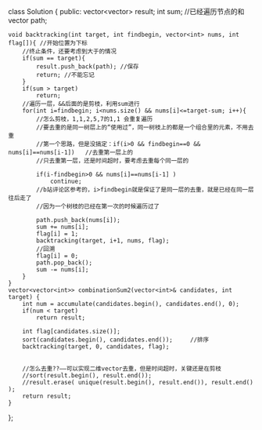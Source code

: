 class Solution {
public:
    vector<vector<int>> result;
    int sum;    //已经遍历节点的和
    vector<int> path;
    
    void backtracking(int target, int findbegin, vector<int> nums, int flag[]){ //开始位置为下标
        //终止条件，还要考虑到大于的情况
        if(sum == target){
            result.push_back(path); //保存
            return; //不能忘记
        }
        if(sum > target)
            return;
        //遍历一层，&&后面的是剪枝，利用sum进行
        for(int i=findbegin; i<nums.size() && nums[i]<=target-sum; i++){
            //怎么剪枝，1,1,2,5,7的1,1 会重复遍历
            //要去重的是同一树层上的“使用过”，同一树枝上的都是一个组合里的元素，不用去重
            //第一个思路，但是没搞定：if(i>0 && findbegin==0 && nums[i]==nums[i-1])   //去重第一层上的
            //只去重第一层，还是时间超时，要考虑去重每个同一层的

            if(i-findbegin>0 && nums[i]==nums[i-1] )   
                continue;
            //b站评论区参考的，i>findbegin就是保证了是同一层的去重，就是已经在同一层往后走了
            //因为一个树枝的已经在第一次的时候遍历过了
            
            path.push_back(nums[i]);
            sum += nums[i];
            flag[i] = 1;
            backtracking(target, i+1, nums, flag);
            //回溯
            flag[i] = 0;
            path.pop_back();
            sum -= nums[i];
        }
    }
    vector<vector<int>> combinationSum2(vector<int>& candidates, int target) {
        int num = accumulate(candidates.begin(), candidates.end(), 0);
        if(num < target)
            return result;
        
        int flag[candidates.size()];
        sort(candidates.begin(), candidates.end());     //排序
        backtracking(target, 0, candidates, flag);    
        

        //怎么去重??——可以实现二维vector去重，但是时间超时，关键还是在剪枝
        //sort(result.begin(), result.end());
        //result.erase( unique(result.begin(), result.end()), result.end() );
        return result;
    }
};